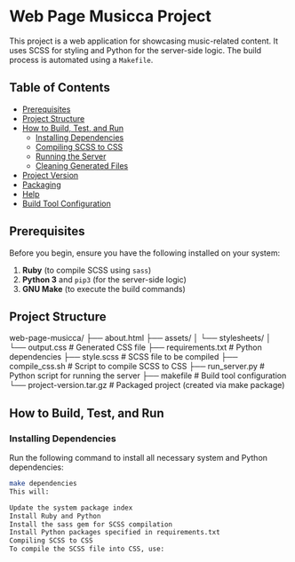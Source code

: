 # Web Page Musicca Project

This project is a web application for showcasing music-related content. It uses SCSS for styling and Python for the server-side logic. The build process is automated using a `Makefile`.

## Table of Contents
- [Prerequisites](#prerequisites)
- [Project Structure](#project-structure)
- [How to Build, Test, and Run](#how-to-build-test-and-run)
  - [Installing Dependencies](#installing-dependencies)
  - [Compiling SCSS to CSS](#compiling-scss-to-css)
  - [Running the Server](#running-the-server)
  - [Cleaning Generated Files](#cleaning-generated-files)
- [Project Version](#project-version)
- [Packaging](#packaging)
- [Help](#help)
- [Build Tool Configuration](#build-tool-configuration)

## Prerequisites

Before you begin, ensure you have the following installed on your system:

1. **Ruby** (to compile SCSS using `sass`)
2. **Python 3** and `pip3` (for the server-side logic)
3. **GNU Make** (to execute the build commands)

## Project Structure

web-page-musicca/ ├── about.html ├── assets/ │ └── stylesheets/ │ └── output.css # Generated CSS file ├── requirements.txt # Python dependencies ├── style.scss # SCSS file to be compiled ├── compile_css.sh # Script to compile SCSS to CSS ├── run_server.py # Python script for running the server ├── makefile # Build tool configuration └── project-version.tar.gz # Packaged project (created via make package)

## How to Build, Test, and Run

### Installing Dependencies

Run the following command to install all necessary system and Python dependencies:

```bash
make dependencies
This will:

Update the system package index
Install Ruby and Python
Install the sass gem for SCSS compilation
Install Python packages specified in requirements.txt
Compiling SCSS to CSS
To compile the SCSS file into CSS, use:
